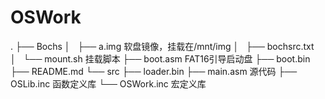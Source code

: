 # OSWork
.
├── Bochs
│   ├── a.img           软盘镜像，挂载在/mnt/img
│   ├── bochsrc.txt
│   └── mount.sh        挂载脚本
├── boot.asm            FAT16引导启动盘
├── boot.bin
├── README.md
└── src
    ├── loader.bin
    ├── main.asm        源代码
    ├── OSLib.inc       函数定义库
    └── OSWork.inc      宏定义库

